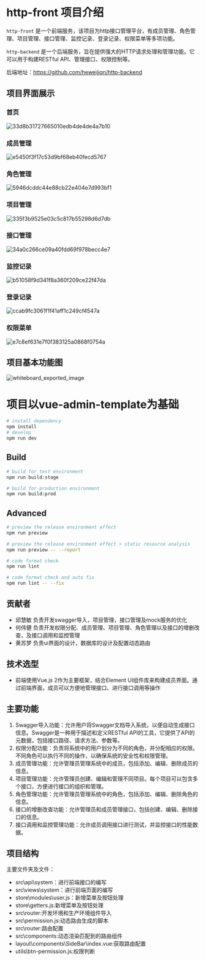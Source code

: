 # http-front 项目介绍
`http-front` 是一个前端服务，该项目为http接口管理平台，有成员管理、角色管理、项目管理、接口管理、监控记录、登录记录、权限菜单等多项功能。

`http-backend` 是一个后端服务，旨在提供强大的HTTP请求处理和管理功能。它可以用于构建RESTful API、管理接口、权限控制等。

后端地址：https://github.com/heweijiqn/http-backend



## 项目界面展示

### 首页

![33d8b31727665010edb4de4de4a7b10](https://github.com/heweijiqn/http-front/assets/87916335/aa83c0e6-039e-4dce-8417-edb5700a4e98)

### 成员管理

![e5450f3f17c53d9bf68eb40fecd5767](https://github.com/heweijiqn/http-front/assets/87916335/aeccedee-6c57-4a82-a54b-52473fde36a8)

### 角色管理

![5946dcddc44e88cb22e404e7d993bf1](https://github.com/heweijiqn/http-front/assets/87916335/e6eeb99b-081c-4b00-b0f9-5c7120f7a84a)

### 项目管理

![335f3b9525e03c5c817b55298d6d7db](https://github.com/heweijiqn/http-front/assets/87916335/d6595f24-e0d4-438b-9f53-c0290e876a03)

### 接口管理

![34a0c266ce09a40fdd69f978becc4e7](https://github.com/heweijiqn/http-front/assets/87916335/094d1a3f-3d84-414e-adae-c7ca2841c1e4)

### 监控记录

![b51058f9d341f8a360f209ce22f47da](https://github.com/heweijiqn/http-front/assets/87916335/4c390246-a615-4203-8fdc-3c80794171ef)

### 登录记录

![ccab9fc3061f1f41aff1c249cf4547a](https://github.com/heweijiqn/http-front/assets/87916335/235232b0-e7d9-479d-b19c-050d54cf06c7)

### 权限菜单
![e7c8ef631e7f0f383125a0868f0754a](https://github.com/heweijiqn/http-front/assets/87916335/c2c5123a-a67a-4d16-9219-2514f4cb75b0)


## 项目基本功能图

![whiteboard_exported_image](https://github.com/heweijiqn/http-front/assets/87916335/fc8f3828-be2b-4ffa-83e3-f3cc4c9b407e)


# 项目以vue-admin-template为基础

```bash
# install dependency
npm install
# develop
npm run dev
```


## Build

```bash
# build for test environment
npm run build:stage

# build for production environment
npm run build:prod
```

## Advanced

```bash
# preview the release environment effect
npm run preview

# preview the release environment effect + static resource analysis
npm run preview -- --report

# code format check
npm run lint

# code format check and auto fix
npm run lint -- --fix
```
## 贡献者
- 邱慧敏
负责开发swagger导入，项目管理，接口管理及mock服务的优化
- 何伟健
负责开发权限分配、成员管理、项目管理、角色管理以及接口的增删改查，及接口调用和监控管理
- 黄苏梦
负责ui界面的设计，数据库的设计及配置动态路由

## 技术选型
- 前端使用Vue.js 2作为主要框架，结合Element UI组件库来构建成员界面。通过前端界面，成员可以方便地管理接口、进行接口调用等操作

## 主要功能
1. Swagger导入功能：允许用户将Swagger文档导入系统，以便自动生成接口信息。Swagger是一种用于描述和定义RESTful API的工具，它提供了API的元数据，包括接口路径、请求方法、参数等。
2. 权限分配功能：负责将系统中的用户划分为不同的角色，并分配相应的权限。不同角色可以执行不同的操作，以确保系统的安全性和权限管理。
3. 成员管理功能：允许管理员管理系统中的成员，包括添加、编辑、删除成员的信息。
4. 项目管理功能：允许管理员创建、编辑和管理不同项目。每个项目可以包含多个接口，方便进行接口的组织和管理。
5. 角色管理功能：允许管理员管理系统中的角色，包括添加、编辑、删除角色的信息。
6. 接口的增删改查功能：允许管理员和成员管理接口，包括创建、编辑、删除接口的信息。
7. 接口调用和监控管理功能：允许成员调用接口进行测试，并监控接口的性能数据。

## 项目结构

主要文件夹及文件：
  - src\api\system：进行前端接口的编写
  - src\views\system：进行前端页面的编写
  - store\modules\user.js：新增菜单及按钮处理
  - store\getters.js:新增菜单及按钮处理
  - src\router:开发环境和生产环境组件导入
  - src\permission.js:动态路由生成的脚本
  - src\router:路由配置
  - src\components:动态渲染匹配到的路由组件
  - layout\components\SideBar\index.vue:获取路由配置
  - utils\btn-permission.js:权限判断

